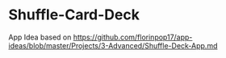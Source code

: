 # Shuffle-Card-Deck
App Idea based on https://github.com/florinpop17/app-ideas/blob/master/Projects/3-Advanced/Shuffle-Deck-App.md
